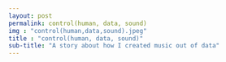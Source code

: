 ```yaml
---
layout: post
permalink: control(human, data, sound)
img : "control(human,data,sound).jpeg"
title : "control(human, data, sound)"
sub-title: "A story about how I created music out of data"
---
```

